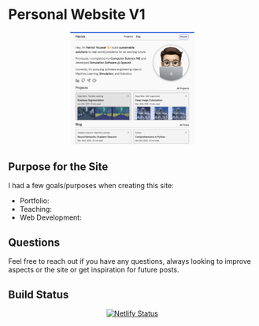 # Personal Website V1

<p align="center">
  <a href="https://patrickyoussef.com" alt="Link to my website!" target="_blank">
    <img src="./CurrentSite.png" width="50%%"/>
  </a>
</p>

## Purpose for the Site

I had a few goals/purposes when creating this site:
- Portfolio:
- Teaching:
- Web Development:

## Questions

Feel free to reach out if you have any questions, always looking to improve aspects or the site or get inspiration for future posts.

## Build Status

<p align="center">
  <a href="https://app.netlify.com/sites/friendly-sammet-e1f609/deploys" target="_blank">
    <img src="https://api.netlify.com/api/v1/badges/cf127b78-7ef0-47e7-ac09-07c77071aff4/deploy-status" alt="Netlify Status" />
  </a>
</p>

